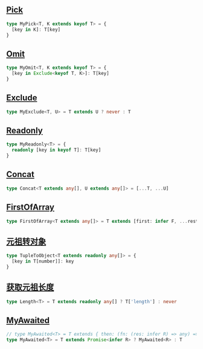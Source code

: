 ## [Pick](https://github.com/type-challenges/type-challenges/blob/master/questions/4-easy-pick/README.zh-CN.md)
``` ts
type MyPick<T, K extends keyof T> = {
  [key in K]: T[key]
}
```

## [Omit](https://github.com/type-challenges/type-challenges/blob/master/questions/3-medium-omit/README.zh-CN.md)
``` ts
type MyOmit<T, K extends keyof T> = {
  [key in Exclude<keyof T, K>]: T[key]
}
```

## [Exclude](https://github.com/type-challenges/type-challenges/blob/master/questions/43-easy-exclude/README.zh-CN.md)
``` ts
type MyExclude<T, U> = T extends U ? never : T
```

## [Readonly](https://github.com/type-challenges/type-challenges/blob/master/questions/7-easy-readonly/README.zh-CN.md)
``` ts
type MyReadonly<T> = {
  readonly [key in keyof T]: T[key]
}
```

## [Concat](https://github.com/type-challenges/type-challenges/blob/master/questions/533-easy-concat/README.zh-CN.md)
``` ts
type Concat<T extends any[], U extends any[]> = [...T, ...U]
```

## [FirstOfArray](https://github.com/type-challenges/type-challenges/blob/master/questions/14-easy-first/README.zh-CN.md)
``` ts
type FirstOfArray<T extends any[]> = T extends [first: infer F, ...rest: any[]] ? F : never
```

## [元祖转对象](https://github.com/type-challenges/type-challenges/blob/master/questions/11-easy-tuple-to-object/README.zh-CN.md)
``` ts
type TupleToObject<T extends readonly any[]> = {
  [key in T[number]]: key
}
```

## [获取元祖长度](https://github.com/type-challenges/type-challenges/blob/master/questions/18-easy-tuple-length/README.zh-CN.md)
``` ts
type Length<T> = T extends readonly any[] ? T['length'] : never
```

## [MyAwaited](https://github.com/type-challenges/type-challenges/blob/master/questions/189-easy-awaited/README.zh-CN.md)
``` ts
// type MyAwaited<T> = T extends { then: (fn: (res: infer R) => any) => any } ? MyAwaited<R> : T
type MyAwaited<T> = T extends Promise<infer R> ? MyAwaited<R> : T
```